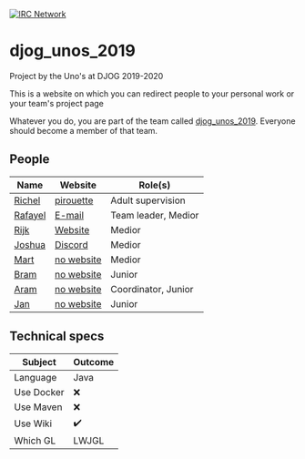 [![IRC Network](https://img.shields.io/badge/irc-%23djog_unos_2019-blue.svg "IRC Freenode")](https://webchat.freenode.net/?channels=djog_unos_2019)

# djog_unos_2019

Project by the Uno's at DJOG 2019-2020 

This is a website on which you can redirect people to your personal work or your team's project page

Whatever you do, you are part of the
team called [djog_unos_2019](https://github.com/orgs/djog/teams/djog_unos_2019).
Everyone should become a member of that team.

## People

Name|Website|Role(s)
----|-----|----
[Richel](https://github.com/richelbilderbeek) | [pirouette](https://github.com/richelbilderbeek/pirouette)|Adult supervision
[Rafayel](https://github.com/RafayelGardishyan) | [E-mail](mailto:rgardishyan@gmail.com)|Team leader, Medior
[Rijk](https://github.com/Rijk-van-Putten) | [Website](https://rijkvanputten.000webhostapp.com/)|Medior
[Joshua](https://github.com/joshua260403) | [Discord](https://discord.gg/yrt5egv)|Medior
[Mart](https://github.com/martje127) | [no website](https://www.youtube.com/watch?v=dQw4w9WgXcQ)|Medior
[Bram](https://github.com/) | [no website](https://www.youtube.com/watch?v=CH1XGdu-hzQ)|Junior
[Aram](https://github.com/) | [no website](https://youtu.be/v2Qy4NjhXwI?t=105)|Coordinator, Junior
[Jan](https://github.com/janderkkotlarski) | [no website](https://www.youtube.com/watch?v=5bfCyrGid00)| Junior

## Technical specs

|Subject    | Outcome|
|-----------|------------|
|Language   | Java |
|Use Docker | :x: |
|Use Maven  | :x: |
|Use Wiki   | :heavy_check_mark: |
|Which GL   | LWJGL |
